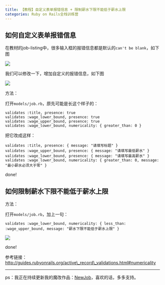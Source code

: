 ```yaml
---
title: 【教程】自定义表单报错信息 + 限制薪水下限不能低于薪水上限
categories: Ruby on Rails全栈训练营
---
```


## 如何自定义表单报错信息

在教材的job-listing中，很多输入框的报错信息都是默认的`can't be blank`，如下图

![][image-1]

我们可以修改一下，增加自定义的报错信息，如下图

![][image-2]

方法：

打开`models/job.rb`，原先可能是长这个样子的：

```
validates :title, presence: true
validates :wage_lower_bound, presence: true
validates :wage_upper_bound, presence: true
validates :wage_lower_bound, numericality: { greater_than: 0 }
```

把它改成这样：

```
validates :title, presence: { message: "请填写标题" }
validates :wage_upper_bound, presence: { message: "请填写最低薪水" }
validates :wage_lower_bound, presence: { message: "请填写最高薪水" }
validates :wage_lower_bound, numericality: { greater_than: 0, message: "最小薪水必须大于零" }
```

done!

## 如何限制薪水下限不能低于薪水上限

方法：

打开`models/job.rb`，加上一句：

```
validates :wage_lower_bound, numericality: { less_than: :wage_upper_bound, message: "薪水下限不能低于薪水上限" }
```

![][image-3]

done!



参考链接：http://guides.rubyonrails.org/active\_record\_validations.html#numericality

---

ps：我正在持续更新我的魔改作品：[NewJob][1]，喜欢的话，多多支持。

[1]:	https://fullstack.xinshengdaxue.com/works/21

[image-1]:	http://oggx6lf7f.bkt.clouddn.com/lppii.png
[image-2]:	http://oggx6lf7f.bkt.clouddn.com/nxkml.png
[image-3]:	http://oggx6lf7f.bkt.clouddn.com/wr46i.png